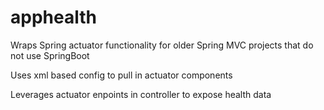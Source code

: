 # apphealth

Wraps Spring actuator functionality for older Spring MVC projects that do not use SpringBoot

Uses xml based config to pull in actuator components

Leverages actuator enpoints in controller to expose health data

